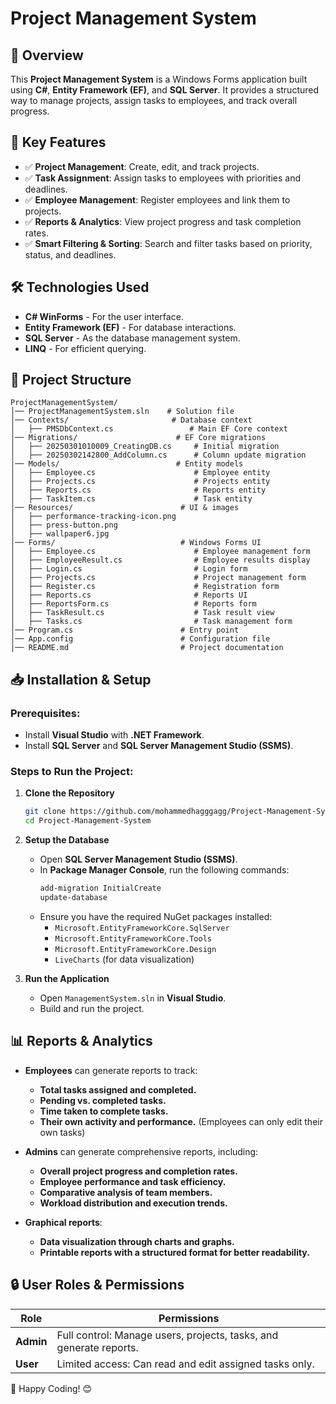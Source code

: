 # Project Management System

## 🚀 Overview
This **Project Management System** is a Windows Forms application built using **C#**, **Entity Framework (EF)**, and **SQL Server**. It provides a structured way to manage projects, assign tasks to employees, and track overall progress.

## 🎯 Key Features
- ✅ **Project Management**: Create, edit, and track projects.
- ✅ **Task Assignment**: Assign tasks to employees with priorities and deadlines.
- ✅ **Employee Management**: Register employees and link them to projects.
- ✅ **Reports & Analytics**: View project progress and task completion rates.
- ✅ **Smart Filtering & Sorting**: Search and filter tasks based on priority, status, and deadlines.

## 🛠️ Technologies Used
- **C# WinForms** - For the user interface.
- **Entity Framework (EF)** - For database interactions.
- **SQL Server** - As the database management system.
- **LINQ** - For efficient querying.

## 📂 Project Structure
```
ProjectManagementSystem/
│── ProjectManagementSystem.sln    # Solution file  
│── Contexts/                       # Database context  
│   ├── PMSDbContext.cs                 # Main EF Core context  
│── Migrations/                      # EF Core migrations  
│   ├── 20250301010009_CreatingDB.cs     # Initial migration  
│   ├── 20250302142800_AddColumn.cs      # Column update migration  
│── Models/                          # Entity models  
│   ├── Employee.cs                      # Employee entity  
│   ├── Projects.cs                      # Projects entity  
│   ├── Reports.cs                       # Reports entity  
│   ├── TaskItem.cs                      # Task entity  
│── Resources/                        # UI & images  
│   ├── performance-tracking-icon.png  
│   ├── press-button.png  
│   ├── wallpaper6.jpg  
│── Forms/                            # Windows Forms UI  
│   ├── Employee.cs                      # Employee management form  
│   ├── EmployeeResult.cs                # Employee results display  
│   ├── Login.cs                         # Login form  
│   ├── Projects.cs                      # Project management form  
│   ├── Register.cs                      # Registration form  
│   ├── Reports.cs                       # Reports UI  
│   ├── ReportsForm.cs                   # Reports form  
│   ├── TaskResult.cs                    # Task result view  
│   ├── Tasks.cs                         # Task management form  
│── Program.cs                        # Entry point  
│── App.config                        # Configuration file  
│── README.md                         # Project documentation  
```

## 📥 Installation & Setup
### Prerequisites:
- Install **Visual Studio** with **.NET Framework**.
- Install **SQL Server** and **SQL Server Management Studio (SSMS)**.

### Steps to Run the Project:
1. **Clone the Repository**
   ```sh
   git clone https://github.com/mohammedhagggagg/Project-Management-System.git
   cd Project-Management-System
   ```

2. **Setup the Database**
   - Open **SQL Server Management Studio (SSMS)**.
   - In **Package Manager Console**, run the following commands:
     ```sh
     add-migration InitialCreate
     update-database
     ```
   - Ensure you have the required NuGet packages installed:
     - `Microsoft.EntityFrameworkCore.SqlServer`
     - `Microsoft.EntityFrameworkCore.Tools`
     - `Microsoft.EntityFrameworkCore.Design`
     - `LiveCharts` (for data visualization)

3. **Run the Application**
   - Open `ManagementSystem.sln` in **Visual Studio**.
   - Build and run the project.

## 📊 Reports & Analytics  

- **Employees** can generate reports to track:  
  - **Total tasks assigned and completed.**  
  - **Pending vs. completed tasks.**  
  - **Time taken to complete tasks.**  
  - **Their own activity and performance.** (Employees can only edit their own tasks)  

- **Admins** can generate comprehensive reports, including:  
  - **Overall project progress and completion rates.**  
  - **Employee performance and task efficiency.**  
  - **Comparative analysis of team members.**  
  - **Workload distribution and execution trends.**  

- **Graphical reports**:  
  - **Data visualization through charts and graphs.**  
  - **Printable reports with a structured format for better readability.**  

## 🔒 User Roles & Permissions  
| Role      | Permissions |
|-----------|------------|
| **Admin** | Full control: Manage users, projects, tasks, and generate reports. |
| **User**  | Limited access: Can read and edit assigned tasks only. |

🚀 Happy Coding! 😊

